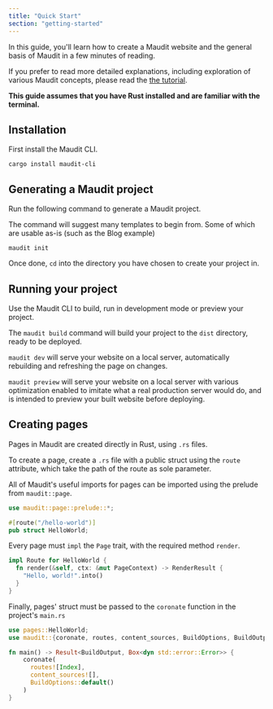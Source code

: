 ```yaml
---
title: "Quick Start"
section: "getting-started"
---
```


In this guide, you'll learn how to create a Maudit website and the general basis of Maudit in a few minutes of reading.

If you prefer to read more detailed explanations, including exploration of various Maudit concepts, please read the [the tutorial]().

**This guide assumes that you have Rust installed and are familiar with the terminal.**

## Installation

First install the Maudit CLI.

```shell
cargo install maudit-cli
```

## Generating a Maudit project

Run the following command to generate a Maudit project.

The command will suggest many templates to begin from. Some of which are usable as-is (such as the Blog example)

```shell
maudit init
```

Once done, `cd` into the directory you have chosen to create your project in.

## Running your project

Use the Maudit CLI to build, run in development mode or preview your project.

The `maudit build` command will build your project to the `dist` directory, ready to be deployed.

`maudit dev` will serve your website on a local server, automatically rebuilding and refreshing the page on changes.

`maudit preview` will serve your website on a local server with various optimization enabled to imitate what a real production server would do, and is intended to preview your built website before deploying.

## Creating pages

Pages in Maudit are created directly in Rust, using `.rs` files.

To create a page, create a `.rs` file with a public struct using the `route` attribute, which take the path of the route as sole parameter.

All of Maudit's useful imports for pages can be imported using the prelude from `maudit::page`.

```rs
use maudit::page::prelude::*;

#[route("/hello-world")]
pub struct HelloWorld;
```

Every page must `impl` the `Page` trait, with the required method `render`.

```rs
impl Route for HelloWorld {
  fn render(&self, ctx: &mut PageContext) -> RenderResult {
    "Hello, world!".into()
  }
}
```

Finally, pages' struct must be passed to the `coronate` function in the project's `main.rs`

```rs
use pages::HelloWorld;
use maudit::{coronate, routes, content_sources, BuildOptions, BuildOutput};

fn main() -> Result<BuildOutput, Box<dyn std::error::Error>> {
    coronate(
      routes![Index],
      content_sources![],
      BuildOptions::default()
    )
}
```
